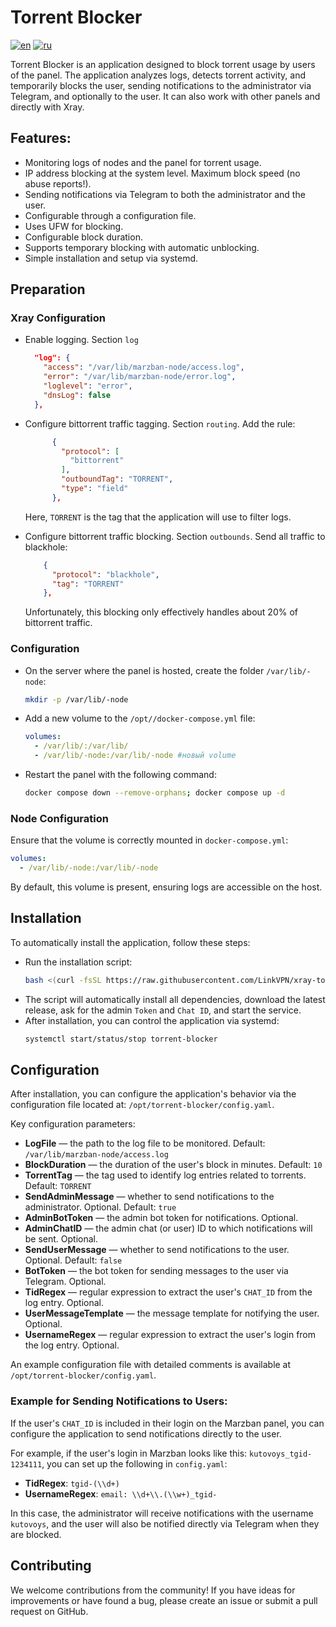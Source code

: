 # Torrent Blocker

[![en](https://img.shields.io/badge/lang-en-red)](https://github.com/LinkVPN/xray-torrent-block/blob/main/README.md)
[![ru](https://img.shields.io/badge/lang-ru-blue)](https://github.com/LinkVPN/xray-torrent-block/blob/main/README.ru.md)

Torrent Blocker is an application designed to block torrent usage by users of the  panel. The application analyzes logs, detects torrent activity, and temporarily blocks the user, sending notifications to the administrator via Telegram, and optionally to the user.
It can also work with other panels and directly with Xray.

## Features:

- Monitoring logs of nodes and the panel for torrent usage.
- IP address blocking at the system level. Maximum block speed (no abuse reports!).
- Sending notifications via Telegram to both the administrator and the user.
- Configurable through a configuration file.
- Uses UFW for blocking.
- Configurable block duration.
- Supports temporary blocking with automatic unblocking.
- Simple installation and setup via systemd.

## Preparation

### Xray Configuration

- Enable logging. Section `log`
  ```json
    "log": {
      "access": "/var/lib/marzban-node/access.log",
      "error": "/var/lib/marzban-node/error.log",
      "loglevel": "error",
      "dnsLog": false
    },
  ```
- Configure bittorrent traffic tagging. Section `routing`. Add the rule:

  ```json
        {
          "protocol": [
            "bittorrent"
          ],
          "outboundTag": "TORRENT",
          "type": "field"
        },
  ```

  Here, `TORRENT` is the tag that the application will use to filter logs.

- Configure bittorrent traffic blocking. Section `outbounds`. Send all traffic to blackhole:
  ```json
      {
        "protocol": "blackhole",
        "tag": "TORRENT"
      },
  ```
  Unfortunately, this blocking only effectively handles about 20% of bittorrent traffic.

###  Configuration

- On the server where the panel is hosted, create the folder `/var/lib/-node`:

  ```bash
  mkdir -p /var/lib/-node
  ```

- Add a new volume to the `/opt//docker-compose.yml` file:

  ```yaml
  volumes:
    - /var/lib/:/var/lib/
    - /var/lib/-node:/var/lib/-node #новый volume
  ```

- Restart the panel with the following command:
  ```bash
  docker compose down --remove-orphans; docker compose up -d
  ```

### Node Configuration

Ensure that the volume is correctly mounted in `docker-compose.yml`:

```yaml
volumes:
  - /var/lib/-node:/var/lib/-node
```

By default, this volume is present, ensuring logs are accessible on the host.

## Installation

To automatically install the application, follow these steps:

- Run the installation script:
  ```bash
  bash <(curl -fsSL https://raw.githubusercontent.com/LinkVPN/xray-torrent-block/main/install.sh)
  ```
- The script will automatically install all dependencies, download the latest release, ask for the admin `Token` and `Chat ID`, and start the service.
- After installation, you can control the application via systemd:
  ```bash
  systemctl start/status/stop torrent-blocker
  ```

## Configuration

After installation, you can configure the application's behavior via the configuration file located at: `/opt/torrent-blocker/config.yaml`.

Key configuration parameters:

- **LogFile** — the path to the log file to be monitored. Default: `/var/lib/marzban-node/access.log`
- **BlockDuration** — the duration of the user's block in minutes. Default: `10`
- **TorrentTag** — the tag used to identify log entries related to torrents. Default: `TORRENT`
- **SendAdminMessage** — whether to send notifications to the administrator. Optional. Default: `true`
- **AdminBotToken** — the admin bot token for notifications. Optional.
- **AdminChatID** — the admin chat (or user) ID to which notifications will be sent. Optional.
- **SendUserMessage** — whether to send notifications to the user. Optional. Default: `false`
- **BotToken** — the bot token for sending messages to the user via Telegram. Optional.
- **TidRegex** — regular expression to extract the user's `CHAT_ID` from the log entry. Optional.
- **UserMessageTemplate** — the message template for notifying the user. Optional.
- **UsernameRegex** — regular expression to extract the user's login from the log entry. Optional.

An example configuration file with detailed comments is available at `/opt/torrent-blocker/config.yaml`.

### Example for Sending Notifications to Users:

If the user's `CHAT_ID` is included in their login on the Marzban panel, you can configure the application to send notifications directly to the user.

For example, if the user's login in Marzban looks like this: `kutovoys_tgid-1234111`, you can set up the following in `config.yaml`:

- **TidRegex**: `tgid-(\\d+)`
- **UsernameRegex**: `email: \\d+\\.(\\w+)_tgid-`

In this case, the administrator will receive notifications with the username `kutovoys`, and the user will also be notified directly via Telegram when they are blocked.

## Contributing

We welcome contributions from the community! If you have ideas for improvements or have found a bug, please create an issue or submit a pull request on GitHub.
